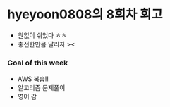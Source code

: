 # hyeyoon0808의 8회차 회고

- 원없이 쉬었다 ㅎㅎ
- 충전한만큼 달리자 ><


### Goal of this week
- AWS 복습!!
- 알고리즘 문제풀이
- 영어 감 

